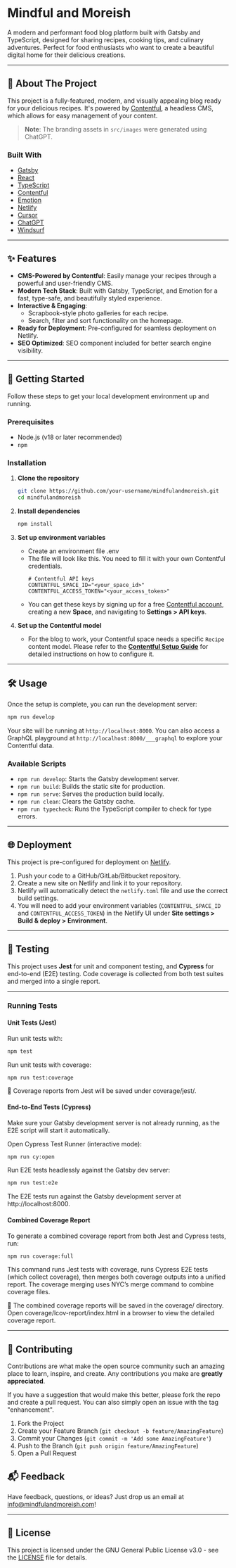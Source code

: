 # Mindful and Moreish

A modern and performant food blog platform built with Gatsby and TypeScript, designed for sharing recipes, cooking tips, and culinary adventures. Perfect for food enthusiasts who want to create a beautiful digital home for their delicious creations.

---

## 📖 About The Project

This project is a fully-featured, modern, and visually appealing blog ready for your delicious recipes. It's powered by [Contentful](https://www.contentful.com/), a headless CMS, which allows for easy management of your content. 

> **Note**: The branding assets in `src/images` were generated using ChatGPT.

### Built With

*   [Gatsby](https://www.gatsbyjs.com/)
*   [React](https://reactjs.org/)
*   [TypeScript](https://www.typescriptlang.org/)
*   [Contentful](https://www.contentful.com/)
*   [Emotion](https://emotion.sh/)
*   [Netlify](https://www.netlify.com/)
*   [Cursor](https://www.cursor.com/)
*   [ChatGPT](https://chatgpt.com/)
*   [Windsurf](https://www.windsurf.com/) 

---

## ✨ Features

- **CMS-Powered by Contentful**: Easily manage your recipes through a powerful and user-friendly CMS.
- **Modern Tech Stack**: Built with Gatsby, TypeScript, and Emotion for a fast, type-safe, and beautifully styled experience.
- **Interactive & Engaging**:
  - Scrapbook-style photo galleries for each recipe.
  - Search, filter and sort functionality on the homepage.
- **Ready for Deployment**: Pre-configured for seamless deployment on Netlify.
- **SEO Optimized**: SEO component included for better search engine visibility.

---

## 🚀 Getting Started

Follow these steps to get your local development environment up and running.

### Prerequisites

*   Node.js (v18 or later recommended)
*   `npm` 

### Installation

1.  **Clone the repository**
    ```sh
    git clone https://github.com/your-username/mindfulandmoreish.git
    cd mindfulandmoreish
    ```

2.  **Install dependencies**
    ```sh
    npm install
    ```

3.  **Set up environment variables**
    - Create an environment file .env
    - The file will look like this. You need to fill it with your own Contentful credentials.
      ```
      # Contentful API keys
      CONTENTFUL_SPACE_ID="<your_space_id>"
      CONTENTFUL_ACCESS_TOKEN="<your_access_token>"
      ```
    - You can get these keys by signing up for a free [Contentful account](https://www.contentful.com/), creating a new **Space**, and navigating to **Settings > API keys**.
4.  **Set up the Contentful model**
    - For the blog to work, your Contentful space needs a specific `Recipe` content model. Please refer to the **[Contentful Setup Guide](./CONTENTFUL_SETUP.md)** for detailed instructions on how to configure it.

---

## 🛠️ Usage

Once the setup is complete, you can run the development server:

```bash
npm run develop
```

Your site will be running at `http://localhost:8000`. You can also access a GraphQL playground at `http://localhost:8000/___graphql` to explore your Contentful data.

### Available Scripts

- `npm run develop`: Starts the Gatsby development server.
- `npm run build`: Builds the static site for production.
- `npm run serve`: Serves the production build locally.
- `npm run clean`: Clears the Gatsby cache.
- `npm run typecheck`: Runs the TypeScript compiler to check for type errors.

---

## 🌐 Deployment

This project is pre-configured for deployment on [Netlify](https://www.netlify.com/).

1.  Push your code to a GitHub/GitLab/Bitbucket repository.
2.  Create a new site on Netlify and link it to your repository.
3.  Netlify will automatically detect the `netlify.toml` file and use the correct build settings.
4.  You will need to add your environment variables (`CONTENTFUL_SPACE_ID` and `CONTENTFUL_ACCESS_TOKEN`) in the Netlify UI under **Site settings > Build & deploy > Environment**.

---

## 🧪 Testing

This project uses **Jest** for unit and component testing, and **Cypress** for end-to-end (E2E) testing. Code coverage is collected from both test suites and merged into a single report.

---

### Running Tests

#### Unit Tests (Jest)

Run unit tests with:

```bash
npm test
```

Run unit tests with coverage:
```bash
npm run test:coverage
```

📂 Coverage reports from Jest will be saved under coverage/jest/.

#### End-to-End Tests (Cypress)

Make sure your Gatsby development server is not already running, as the E2E script will start it automatically.

Open Cypress Test Runner (interactive mode):
```bash
npm run cy:open
```

Run E2E tests headlessly against the Gatsby dev server:
```bash
npm run test:e2e
```

The E2E tests run against the Gatsby development server at http://localhost:8000.

#### Combined Coverage Report

To generate a combined coverage report from both Jest and Cypress tests, run:

```bash
npm run coverage:full
```

This command runs Jest tests with coverage, runs Cypress E2E tests (which collect coverage), then merges both coverage outputs into a unified report. The coverage merging uses NYC’s merge command to combine coverage files.

📂 The combined coverage reports will be saved in the coverage/ directory. Open coverage/lcov-report/index.html in a browser to view the detailed coverage report.

---

## 🙌 Contributing

Contributions are what make the open source community such an amazing place to learn, inspire, and create. Any contributions you make are **greatly appreciated**.

If you have a suggestion that would make this better, please fork the repo and create a pull request. You can also simply open an issue with the tag "enhancement".

1.  Fork the Project
2.  Create your Feature Branch (`git checkout -b feature/AmazingFeature`)
3.  Commit your Changes (`git commit -m 'Add some AmazingFeature'`)
4.  Push to the Branch (`git push origin feature/AmazingFeature`)
5.  Open a Pull Request

## 📬 Feedback
Have feedback, questions, or ideas? Just drop us an email at info@mindfulandmoreish.com!

---

## 📄 License

This project is licensed under the GNU General Public License v3.0 - see the [LICENSE](LICENSE) file for details.